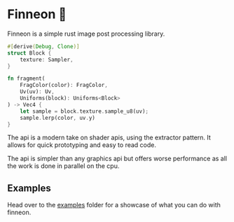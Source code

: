 # Finneon 🐠

Finneon is a simple rust image post processing library.

```rust
#[derive(Debug, Clone)]
struct Block {
    texture: Sampler,
}

fn fragment(
    FragColor(color): FragColor,
    Uv(uv): Uv,
    Uniforms(block): Uniforms<Block>
) -> Vec4 {
    let sample = block.texture.sample_u8(uv);
    sample.lerp(color, uv.y)
}
```

The api is a modern take on shader apis, using the extractor pattern. It allows for quick prototyping and easy to read code.

The api is simpler than any graphics api but offers worse performance as all the work is done in parallel on the cpu.

## Examples

Head over to the [examples](/examples/) folder for a showcase of what you can do with finneon.
